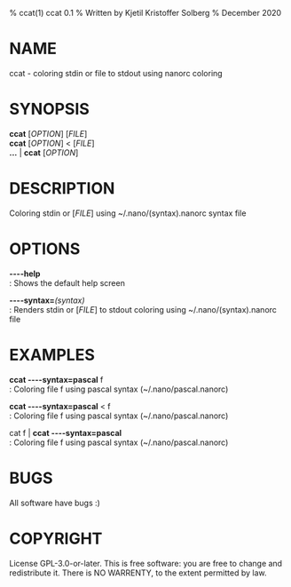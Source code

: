 % ccat(1) ccat 0.1
% Written by Kjetil Kristoffer Solberg
% December 2020

# NAME
ccat - coloring stdin or file to stdout using nanorc coloring

# SYNOPSIS
**ccat** [*OPTION*] [*FILE*]  
**ccat** [*OPTION*] < [*FILE*]  
**...** | **ccat** [*OPTION*]

# DESCRIPTION
Coloring stdin or [*FILE*] using ~/.nano/(syntax).nanorc syntax file

# OPTIONS
**----help**  
: Shows the default help screen

**----syntax=***(syntax)*  
: Renders stdin or [*FILE*] to stdout coloring using ~/.nano/(syntax).nanorc file

# EXAMPLES
**ccat ----syntax=pascal** f  
: Coloring file f using pascal syntax (~/.nano/pascal.nanorc)

**ccat ----syntax=pascal** < f  
: Coloring file f using pascal syntax (~/.nano/pascal.nanorc)

cat f | **ccat ----syntax=pascal**  
: Coloring file f using pascal syntax (~/.nano/pascal.nanorc)

# BUGS
All software have bugs :)

# COPYRIGHT
License GPL-3.0-or-later. This is free software: you are free to change and redistribute it. There is NO WARRENTY, to the extent permitted by law.
